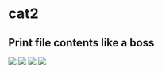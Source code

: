 <h1>cat2</h1>
<h2>Print file contents like a boss</h2>

<img src="https://ibb.co/8PpSBvy" />
<img src="https://ibb.co/FH4SdWQ" />
<img src="https://ibb.co/GFv9r7j" />
<img src="https://ibb.co/nCBfZXr" />